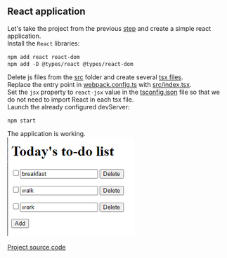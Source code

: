 ## React application
Let's take the project from the previous [step](../03) and create a simple react application.  
Install the `React` libraries:
```
npm add react react-dom
npm add -D @types/react @types/react-dom
```

Delete js files from the [src](src) folder and create several [tsx files](https://react.dev/learn/typescript).  
Replace the entry point in [webpack.config.ts](webpack.config.ts) with [src/index.tsx](src/index.tsx).  
Set the `jsx` property to `react-jsx` value in the [tsconfig.json](tsconfig.json) file so that we do not need to import React in each tsx file.  
Launch the already configured devServer:
```
npm start
```
The application is working.  
![app](app.png)


[Project source code](./)
